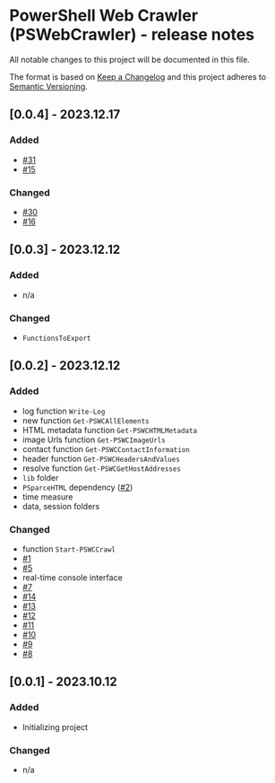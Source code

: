 # PowerShell Web Crawler (PSWebCrawler) - release notes

All notable changes to this project will be documented in this file.

The format is based on [Keep a Changelog](http://keepachangelog.com/) and this project adheres to [Semantic Versioning](http://semver.org/).

## [0.0.4] - 2023.12.17

### Added

- [#31](https://github.com/voytas75/PSWebCrawler/issues/31)
- [#15](https://github.com/voytas75/PSWebCrawler/issues/15)

### Changed

- [#30](https://github.com/voytas75/PSWebCrawler/issues/30)
- [#16](https://github.com/voytas75/PSWebCrawler/issues/16)

## [0.0.3] - 2023.12.12

### Added

- n/a

### Changed

- `FunctionsToExport`

## [0.0.2] - 2023.12.12

### Added

- log function `Write-Log`
- new function `Get-PSWCAllElements`
- HTML metadata function `Get-PSWCHTMLMetadata`
- image Urls function `Get-PSWCImageUrls`
- contact function `Get-PSWCContactInformation`
- header function `Get-PSWCHeadersAndValues`
- resolve function `Get-PSWCGetHostAddresses`
- `lib` folder
- `PSparceHTML` dependency ([#2](https://github.com/voytas75/PSWebCrawler/issues/2))
- time measure
- data, session folders

### Changed

- function `Start-PSWCCrawl`
- [#1](https://github.com/voytas75/PSWebCrawler/issues/1)
- [#5](https://github.com/voytas75/PSWebCrawler/issues/5)
- real-time console interface
- [#7](https://github.com/voytas75/PSWebCrawler/issues/7)
- [#14](https://github.com/voytas75/PSWebCrawler/issues/14)
- [#13](https://github.com/voytas75/PSWebCrawler/issues/13)
- [#12](https://github.com/voytas75/PSWebCrawler/issues/12)
- [#11](https://github.com/voytas75/PSWebCrawler/issues/11)
- [#10](https://github.com/voytas75/PSWebCrawler/issues/10)
- [#9](https://github.com/voytas75/PSWebCrawler/issues/9)
- [#8](https://github.com/voytas75/PSWebCrawler/issues/8)

## [0.0.1] - 2023.10.12

### Added

- Initializing project

### Changed

- n/a
